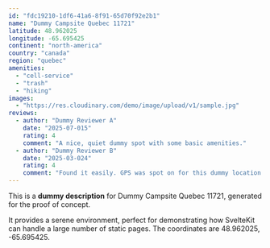 ```yaml
---
id: "fdc19210-1df6-41a6-8f91-65d70f92e2b1"
name: "Dummy Campsite Quebec 11721"
latitude: 48.962025
longitude: -65.695425
continent: "north-america"
country: "canada"
region: "quebec"
amenities:
  - "cell-service"
  - "trash"
  - "hiking"
images:
  - "https://res.cloudinary.com/demo/image/upload/v1/sample.jpg"
reviews:
  - author: "Dummy Reviewer A"
    date: "2025-07-015"
    rating: 4
    comment: "A nice, quiet dummy spot with some basic amenities."
  - author: "Dummy Reviewer B"
    date: "2025-03-024"
    rating: 4
    comment: "Found it easily. GPS was spot on for this dummy location."
---
```


This is a **dummy description** for Dummy Campsite Quebec 11721, generated for the proof of concept.

It provides a serene environment, perfect for demonstrating how SvelteKit can handle a large number of static pages. The coordinates are 48.962025, -65.695425.
